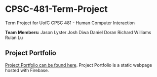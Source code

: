 # CPSC-481-Term-Project
Term Project for UofC CPSC 481 - Human Computer Interaction

**Team Members:**
Jason Lyster
Josh Diwa
Daniel Doran
Richard Williams
Rulan Lu 

## Project Portfolio
[Project Portfolio can be found here](https://cpsc-481---project-portfolio.web.app/). Project Portfolio is a static webpage hosted with Firebase.
